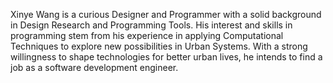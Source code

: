 Xinye Wang is a curious Designer and Programmer with a solid background in Design Research and Programming Tools. His interest and skills in programming stem from his experience in applying Computational Techniques to explore new possibilities in Urban Systems. With a strong willingness to shape technologies for better urban lives, he intends to find a job as a software development engineer.


